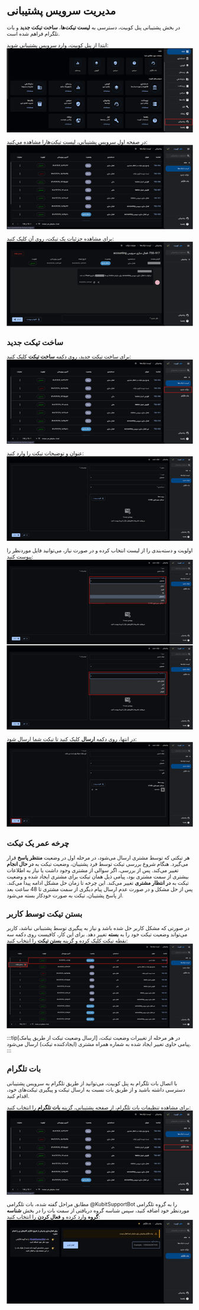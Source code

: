 # مدیریت سرویس پشتیبانی

در بخش پشتیبانی پنل کوبیت، دسترسی به **لیست تیکت‌ها**، **ساخت تیکت جدید** و بات تلگرام فراهم شده است.

ابتدا از پنل کوبیت، وارد سرویس پشتیبانی شوید:
![Ticketing: tickets](ticketing.png)

در صفحه اول سرویس پشتیبانی، لیست تیکت‌هارا مشاهده می‌کنید:
![Ticketing: tickets list](tickets-list.png)

برای مشاهده جزئیات یک تیکت، روی آن کلیک کنید:
![Ticketing: ticket details](ticket-details.png)

## ساخت تیکت جدید

برای ساخت تیکت جدید، روی دکمه **ساخت تیکت** کلیک کنید:
![Ticketing: create ticket](create-ticket.png)

عنوان و توضیحات تیکت را وارد کنید:
![Ticketing: create ticket form](create-ticket-form.png)

اولویت و دسته‌بندی را از لیست انتخاب کرده و در صورت نیاز، می‌توانید فایل موردنظر را پیوست کنید:
![Ticketing: priority list](priority-list.png)
![Ticketing: category list](category-list.png)

در انتها، روی دکمه **ارسال** کلیک کنید تا تیکت شما ارسال شود:
![Ticketing: submit ticket](submit-ticket.png)

## چرخه عمر یک تیکت

هر تیکتی که توسط مشتری ارسال می‌شود، در مرحله اول در وضعیت **منتظر پاسخ** قرار می‌گیرد. هنگام شروع بررسی تیکت توسط فرد پشتیبان، وضعیت تیکت به **در حال انجام** تغییر می‌کند. پس از بررسی، اگر سوالی از مشتری وجود داشت یا نیاز به اطلاعات بیشتری از سمت مشتری بود، پیامی ذیل همان تیکت برای مشتری ایجاد شده و وضعیت تیکت به **در انتظار مشتری** تغییر می‌کند. این چرخه تا زمان حل مشکل ادامه پیدا می‌کند. پس از حل مشکل و در صورت عدم ارسال پیام دیگری از سمت مشتری تا 48 ساعت بعد از پاسخ پشتیبان، تیکت به صورت خودکار بسته می‌شود.

## بستن تیکت توسط کاربر

در صورتی که مشکل کاربر حل شده باشد و نیاز به پیگیری توسط پشتببانی نباشد، کاربر می‌تواند وضعیت تیکت خود را به **بسته** تغییر دهد. برای این کار، کافیست روی دکمه سه نقطه تیکت کلیک کرده و گزینه **بستن تیکت** را انتخاب کنید:
![Ticketing: close ticket](close-ticket.png)

:::tip[ارسال وضعیت تیکت از طریق پیامک]
در هر مرحله از تغییرات وضعیت تیکت، پیامی حاوی تغییر ایجاد شده به شماره همراه مشتری (ایجادکننده تیکت) ارسال می‌شود.
:::

## بات تلگرام

با اتصال بات تلگرام به پنل کوبیت، می‌توانید از طریق تلگرام به سرویس پشتیبانی دسترسی داشته باشید و از طریق بات نسبت به ارسال تیکت و پیگیری تیکت‌های خود، اقدام کنید.

برای مشاهده تنظیمات بات تلگرام، از صفحه پشتیبانی، گزینه **بات تلگرام** را انتخاب کنید:
![Ticketing: ticketing bot](ticketing-bot.png)

مطابق مراحل گفته شده، بات تلگرامی @KubitSupportBot را به گروه تلگرامی موردنظر خود اضافه کنید، سپس شناسه گروه دریافتی از سمت بات را در بخش **شناسه گروه** وارد کرده و **فعال کردن** را انتخاب کنید:
![Ticketing: add ticketing bot](add-ticketing-bot.png)

